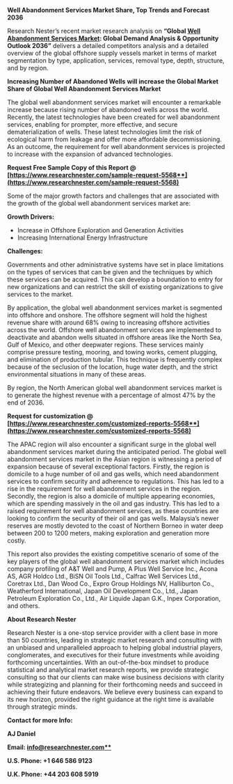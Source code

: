 ﻿<a name="_hlk156482387"></a>**Well Abandonment Services Market Share, Top Trends and Forecast 2036**

Research Nester’s recent market research analysis on **“Global [Well Abandonment Services Market](https://www.researchnester.com/reports/well-abandonment-services-market/5568): Global Demand Analysis & Opportunity Outlook 2036”** delivers a detailed competitors analysis and a detailed overview of the global offshore supply vessels market in terms of market segmentation by type, application, services, removal type, depth, structure, and by region. 

**Increasing Number of Abandoned Wells** **will increase the Global Market Share of Global Well Abandonment Services Market**

The global well abandonment services market will encounter a remarkable increase because rising number of abandoned wells across the world. Recently, the latest technologies have been created for well abandonment services, enabling for prompter, more effective, and secure dematerialization of wells. These latest technologies limit the risk of ecological harm from leakage and offer more affordable decommissioning. As an outcome, the requirement for well abandonment services is projected to increase with the expansion of advanced technologies.

**Request Free Sample Copy of this Report @ [https://www.researchnester.com/sample-request-5568**](https://www.researchnester.com/sample-request-5568)**

Some of the major growth factors and challenges that are associated with the growth of the global well abandonment services market are:

**Growth Drivers:**

- Increase in Offshore Exploration and Generation Activities
- Increasing International Energy Infrastructure

**Challenges:**

Governments and other administrative systems have set in place limitations on the types of services that can be given and the techniques by which these services can be acquired. This can develop a boundation to entry for new organizations and can restrict the skill of existing organizations to give services to the market.

By application, the global well abandonment services market is segmented into offshore and onshore. The offshore segment will hold the highest revenue share with around 68% owing to increasing offshore activities across the world. Offshore well abandonment services are implemented to deactivate and abandon wells situated in offshore areas like the North Sea, Gulf of Mexico, and other deepwater regions. These services mainly comprise pressure testing, mooring, and towing works, cement plugging, and elimination of production tubular. This technique is frequently complex because of the seclusion of the location, huge water depth, and the strict environmental situations in many of these areas.

By region, the North American global well abandonment services market is to generate the highest revenue with a percentage of almost 47% by the end of 2036. 

**Request for customization @ [https://www.researchnester.com/customized-reports-5568**](https://www.researchnester.com/customized-reports-5568)**

The APAC region will also encounter a significant surge in the global well abandonment services market during the anticipated period. The global well abandonment services market in the Asian region is witnessing a period of expansion because of several exceptional factors. Firstly, the region is domicile to a huge number of oil and gas wells, which need abandonment services to confirm security and adherence to regulations. This has led to a rise in the requirement for well abandonment services in the region. Secondly, the region is also a domicile of multiple appearing economies, which are spending massively in the oil and gas industry. This has led to a raised requirement for well abandonment services, as these countries are looking to confirm the security of their oil and gas wells. Malaysia’s newer reserves are mostly devoted to the coast of Northern Borneo in water deep between 200 to 1200 meters, making exploration and generation more costly.

This report also provides the existing competitive scenario of some of the key players of the global well abandonment services market which includes company profiling of <a name="_hlk156475738"></a><a name="_hlk156485016"></a>A&T Well and Pump, A Plus Well Service Inc., Acona AS, AGR Holdco Ltd., BiSN Oil Tools Ltd., Calfrac Well Services Ltd., Coretrax Ltd., Dan Wood Co., Expro Group Holdings NV, Halliburton Co.<a name="_hlk156475636"></a>, Weatherford International, Japan Oil Development Co., Ltd., Japan Petroleum Exploration Co., Ltd., Air Liquide Japan G.K., Inpex Corporation, and others.      

**About Research Nester**

Research Nester is a one-stop service provider with a client base in more than 50 countries, leading in strategic market research and consulting with an unbiased and unparalleled approach to helping global industrial players, conglomerates, and executives for their future investments while avoiding forthcoming uncertainties. With an out-of-the-box mindset to produce statistical and analytical market research reports, we provide strategic consulting so that our clients can make wise business decisions with clarity while strategizing and planning for their forthcoming needs and succeed in achieving their future endeavors. We believe every business can expand to its new horizon, provided the right guidance at the right time is available through strategic minds.

**Contact for more Info:**

**AJ Daniel**

**Email: [info@researchnester.com**](mailto:info@researchnester.com)**

**U.S. Phone: +1 646 586 9123** 

**U.K. Phone: +44 203 608 5919**
